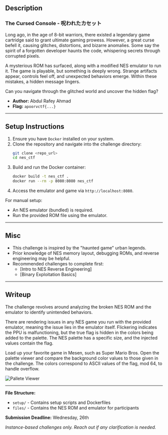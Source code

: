## Description

### **The Cursed Console - 呪われたカセット**

Long ago, in the age of 8-bit warriors, there existed a legendary game cartridge said to grant ultimate gaming prowess. However, a great curse befell it, causing glitches, distortions, and bizarre anomalies. Some say the spirit of a forgotten developer haunts the code, whispering secrets through corrupted pixels.

A mysterious ROM has surfaced, along with a modified NES emulator to run it. The game is playable, but something is deeply wrong. Strange artifacts appear, controls feel off, and unexpected behaviors emerge. Within these mistakes, a hidden message lingers.

Can you navigate through the glitched world and uncover the hidden flag?

- **Author:** Abdul Rafey Ahmad
- **Flag:** `apoorvctf{...}`

---

## Setup Instructions

1. Ensure you have `Docker` installed on your system.
2. Clone the repository and navigate into the challenge directory:
   ```sh
   git clone <repo_url>
   cd nes_ctf
   ```
3. Build and run the Docker container:
   ```sh
   docker build -t nes_ctf .
   docker run --rm -p 8080:8080 nes_ctf
   ```
4. Access the emulator and game via `http://localhost:8080`.

For manual setup:
- An NES emulator (bundled) is required.
- Run the provided ROM file using the emulator.

---

## Misc
  
- This challenge is inspired by the "haunted game" urban legends.
- Prior knowledge of NES memory layout, debugging ROMs, and reverse engineering may be helpful.
- Recommended challenges to complete first:
  - [Intro to NES Reverse Engineering]
  - [Binary Exploitation Basics]

---

## Writeup

The challenge revolves around analyzing the broken NES ROM and the emulator to identify unintended behaviors. 

There are rendering issues in any NES game you run with the provided emulator, meaning the issue lies in the emulator itself. Flickering indicates the PPU is malfunctioning, but the true flag is hidden in the colors being added to the palette. The NES palette has a specific size, and the injected values contain the flag.

Load up your favorite game in Mesen, such as Super Mario Bros. Open the palette viewer and compare the background color values to those given in the challenge. The colors correspond to ASCII values of the flag, mod 64, to handle overflow.

![Pallete Viewer](images/palette_viewer.png)

---

**File Structure:**
- `setup/` - Contains setup scripts and Dockerfiles
- `files/` - Contains the NES ROM and emulator for participants

**Submission Deadline:** Wednesday, 26th

_Instance-based challenges only. Reach out if any clarification is needed._
